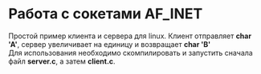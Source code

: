 # Работа с сокетами AF_INET
Простой пример клиента и сервера для linux. Клиент отправляет <b>char 'A'</b>, сервер увеличивает на единицу и возвращает <b>char 'B'</b> <br>
Для использования необходимо скомпилировать и запустить сначала файл <b>server.c</b>, а затем <b>client.c</b>.

